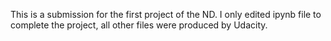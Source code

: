 This is a submission for the first project of the ND. I only edited ipynb file to complete the project,
all other files were produced by Udacity.
